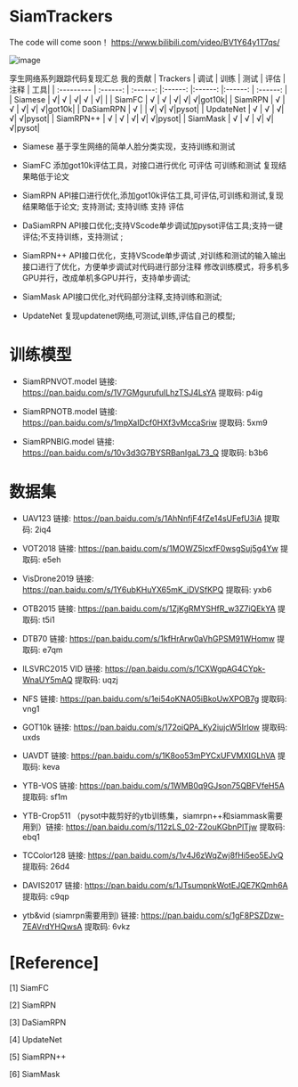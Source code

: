 # SiamTrackers

The code will come soon！  https://www.bilibili.com/video/BV1Y64y1T7qs/


![image](https://github.com/HonglinChu/SiamTrackers/tree/master/image/deep.jpg)

孪生网络系列跟踪代码复现汇总
我的贡献
| Trackers     | 调试    | 训练   | 测试  |  评估 | 注释 |  工具|
| :--------- | :------: | :------: |:------: |:------: |:------: | :------: | 
| Siamese     | &radic;|  &radic; | &radic;| &radic;   | &radic;|   |
| SiamFC      |  &radic; |  &radic; |  &radic;| &radic;| &radic;|got10k|
| SiamRPN     |  &radic; |  &radic; |  &radic;| &radic;| &radic;|got10k| 
| DaSiamRPN     |  &radic; |       |  &radic;| &radic;| &radic;|pysot| 
| UpdateNet   |  &radic; |  &radic; |  &radic;| &radic;| &radic;|pysot| 
| SiamRPN++    |  &radic; |  &radic; |  &radic;| &radic;| &radic;|pysot| 
| SiamMask    |  &radic; |  &radic; |  &radic;| &radic;| &radic;|pysot| 


- Siamese 
基于孪生网络的简单人脸分类实现，支持训练和测试

- SiamFC 添加got10k评估工具，对接口进行优化
可评估
可训练和测试
复现结果略低于论文

- SiamRPN    API接口进行优化,添加got10k评估工具,可评估,可训练和测试,复现结果略低于论文; 支持测试; 支持训练
 支持 评估

- DaSiamRPN  API接口优化;支持VScode单步调试加pysot评估工具;支持一键评估;不支持训练，支持测试 ;
- SiamRPN++  API接口优化，支持VScode单步调试 ,对训练和测试的输入输出接口进行了优化，方便单步调试对代码进行部分注释 修改训练模式，将多机多GPU并行，改成单机多GPU并行，支持单步调试; 

- SiamMask    API接口优化,对代码部分注释,支持训练和测试;

- UpdateNet   复现updatenet网络,可测试,训练,评估自己的模型;

# 训练模型

- SiamRPNVOT.model 链接: https://pan.baidu.com/s/1V7GMgurufuILhzTSJ4LsYA 提取码: p4ig   

- SiamRPNOTB.model 链接: https://pan.baidu.com/s/1mpXaIDcf0HXf3vMccaSriw 提取码: 5xm9   

- SiamRPNBIG.model 链接: https://pan.baidu.com/s/10v3d3G7BYSRBanIgaL73_Q 提取码: b3b6

# 数据集

- UAV123 链接: https://pan.baidu.com/s/1AhNnfjF4fZe14sUFefU3iA 提取码: 2iq4

- VOT2018 链接: https://pan.baidu.com/s/1MOWZ5lcxfF0wsgSuj5g4Yw 提取码: e5eh

- VisDrone2019 链接: https://pan.baidu.com/s/1Y6ubKHuYX65mK_iDVSfKPQ 提取码: yxb6 

- OTB2015 链接: https://pan.baidu.com/s/1ZjKgRMYSHfR_w3Z7iQEkYA 提取码: t5i1

- DTB70 链接: https://pan.baidu.com/s/1kfHrArw0aVhGPSM91WHomw 提取码: e7qm

- ILSVRC2015 VID 链接: https://pan.baidu.com/s/1CXWgpAG4CYpk-WnaUY5mAQ 提取码: uqzj 

- NFS 链接: https://pan.baidu.com/s/1ei54oKNA05iBkoUwXPOB7g 提取码: vng1

- GOT10k 链接: https://pan.baidu.com/s/172oiQPA_Ky2iujcW5Irlow 提取码: uxds

- UAVDT 链接: https://pan.baidu.com/s/1K8oo53mPYCxUFVMXIGLhVA 提取码: keva

- YTB-VOS 链接: https://pan.baidu.com/s/1WMB0q9GJson75QBFVfeH5A 提取码: sf1m 

- YTB-Crop511 （pysot中裁剪好的ytb训练集，siamrpn++和siammask需要用到）链接: https://pan.baidu.com/s/112zLS_02-Z2ouKGbnPlTjw 提取码: ebq1

- TCColor128 链接: https://pan.baidu.com/s/1v4J6zWqZwj8fHi5eo5EJvQ 提取码: 26d4

- DAVIS2017 链接: https://pan.baidu.com/s/1JTsumpnkWotEJQE7KQmh6A 提取码: c9qp

- ytb&vid (siamrpn需要用到) 链接: https://pan.baidu.com/s/1gF8PSZDzw-7EAVrdYHQwsA 提取码: 6vkz

# [Reference]

   [1] SiamFC 

   [2] SiamRPN

   [3] DaSiamRPN

   [4] UpdateNet

   [5] SiamRPN++

   [6] SiamMask
